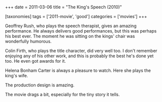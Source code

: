 +++
date = 2011-03-06
title = "The King's Speech (2010)"

[taxonomies]
tags = ['2011-movie', 'good']
categories = ['movies']
+++

Geoffrey Rush, who plays the speech therapist, gives an amazing
performance. He always delivers good performances, but this was perhaps
his best ever. The moment he was sitting on the kings' chair was
wonderfully humorous.

Colin Firth, who plays the title character, did very well too. I don't
remember enjoying any of his other work, and this is probably the best
he's done yet too. He even got awards for it.

Helena Bonham Carter is always a pleasure to watch. Here she plays the
king's wife.

The production design is amazing.

The movie drags a bit, especially for the tiny story it tells.

